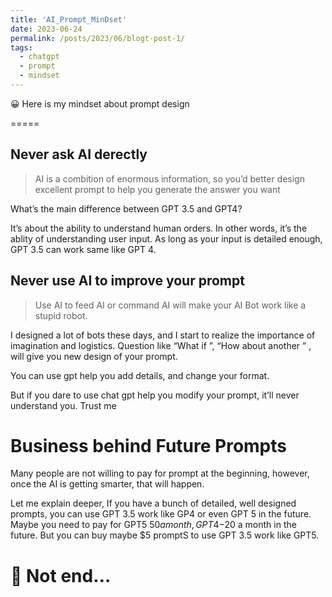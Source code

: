 ```yaml
---
title: 'AI_Prompt_MinDset'
date: 2023-06-24
permalink: /posts/2023/06/blogt-post-1/
tags:
  - chatgpt
  - prompt
  - mindset
---
```


😀 Here is my mindset about prompt design

=====

## Never ask AI derectly

> AI is a combition of enormous information, so you’d better design excellent prompt to help you generate the answer you want
> 

What’s the main difference between GPT 3.5 and GPT4? 

It’s about the ability to understand human orders. In other words, it’s the ablity of understanding user input. As long as your input is detailed enough, GPT 3.5 can work same like GPT 4. 

## Never use AI to improve your prompt

> Use AI to feed AI or command AI will make your AI Bot work like a stupid robot.
> 

I designed a lot of bots these days,  and I start to realize the importance of imagination and logistics. Question like “What if ”, “How about  another ” , will give you new design of your prompt. 

You can use gpt help you add details, and change your format.

But if you dare to use chat gpt help you modify your prompt, it’ll never understand you. Trust me

# Business behind Future Prompts

Many people are not willing to pay for prompt at the beginning, however, once the AI is getting smarter, that will happen. 

Let me explain deeper, If you have a bunch of detailed, well designed prompts, you can use GPT 3.5 work like GP4 or even GPT 5 in the future. Maybe you need to pay for GPT5 $50 a month, GPT4-$20 a month in the future. But you can buy maybe $5 promptS to use GPT 3.5 work like GPT5. 

# 🤗 Not end…